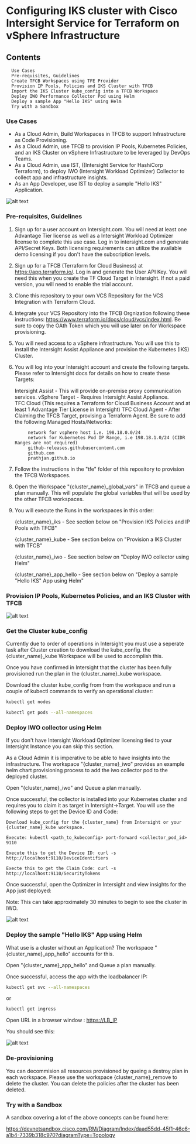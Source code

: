 # Configuring IKS cluster with Cisco Intersight Service for Terraform on vSphere Infrastructure

## Contents

      Use Cases
      Pre-requisites, Guidelines
      Create TFCB Workspaces using TFE Provider
      Provision IP Pools, Policies and IKS Cluster with TFCB
      Import the IKS Cluster kube_config into a TFCB Workspace
      Deploy IWO Performance Collector Pod using Helm
      Deploy a sample App "Hello IKS" using Helm
      Try with a Sandbox

### Use Cases

* As a Cloud Admin, Build Workspaces in TFCB to support Infrastructure as Code Provisioning.
* As a Cloud Admin, use TFCB to provision IP Pools, Kubernetes Policies, and an IKS Cluster on vSphere Infrastructure to be leveraged by DevOps Teams.
* As a Cloud Admin, use IST, ((Intersight Service for HashiCorp Terraform), to deploy IWO (Intersight Workload Optimizer) Collector to collect app and infrastructure insights.
* As an App Developer, use IST to deploy a sample "Hello IKS" Application.

![alt text](https://github.com/prathjan/images/blob/main/iksnew.png?raw=true)

### Pre-requisites, Guidelines

1. Sign up for a user account on Intersight.com. You will need at least one Advantage Tier license as well as a Intersight Workload Optimizer license to complete this use case. Log in to intersight.com and generate API/Secret Keys.  Both licensing requirements can utilize the available demo licensing if you don't have the subscription levels.

2. Sign up for a TFCB (Terraform for Cloud Business) at <https://app.terraform.io/>. Log in and generate the User API Key. You will need this when you create the TF Cloud Target in Intersight.  If not a paid version, you will need to enable the trial account.

3. Clone this repository to your own VCS Repository for the VCS Integration with Terraform Cloud.

4. Integrate your VCS Repository into the TFCB Orgnization following these instructions: <https://www.terraform.io/docs/cloud/vcs/index.html>.  Be sure to copy the OAth Token which you will use later on for Workspace provisioning.

5. You will need access to a vSphere infrastructure.  You will use this to install the Intersight Assist Appliance and provision the Kubernetes (IKS) Cluster.

6. You will log into your Intersight account and create the following targets. Please refer to Intersight docs for details on how to create these Targets:

    Intersight Assist - This will provide on-premise proxy communication services.
    vSphere Target - Requires Intersight Assist Appliance.  
    TFC Cloud (This requires a Terraform for Cloud Business Account and at least 1 Advantage Tier License in Intersight)
    TFC Cloud Agent - After Claiming the TFCB Target, provising a Terraform Agent.  Be sure to add the following Managed Hosts/Networks:

            network for vsphere host i.e. 198.18.0.0/24
            network for Kubernetes Pod IP Range, i.e 198.18.1.0/24 (CIDR Ranges are not required)
            github-releases.githubusercontent.com
            github.com
            prathjan.github.io

7. Follow the instructions in the "tfe" folder of this repository to provision the TFCB Workspaces.

8. Open the Workspace "{cluster_name}_global_vars" in TFCB and queue a plan manually. This will populate the global variables that will be used by the other TFCB workspaces.

9. You will execute the Runs in the workspaces in this order:

    {cluster_name}_iks - See section below on "Provision IKS Policies and IP Pools with TFCB"

    {cluster_name}_kube - See section below on "Provision a IKS Cluster with TFCB"

    {cluster_name}_iwo - See section below on "Deploy IWO collector using Helm"

    {cluster_name}_app_hello - See section below on "Deploy a sample "Hello IKS" App using Helm"

### Provision IP Pools, Kubernetes Policies, and an IKS Cluster with TFCB

![alt text](https://github.com/prathjan/images/blob/main/prof.png?raw=true)

### Get the Cluster kube_config

Currently due to order of operations in Intersight you must use a seperate task after Cluster creation to download the kube_config.  the {cluster_name}_kube Workspace will be used to accomplish this.

Once you have confirmed in Intersight that the cluster has been fully provisioned run the plan in the {cluster_name}_kube workspace.

Download the cluster kube_config from from the workspace and run a couple of kubectl commands to verify an operational cluster:

```bash
kubectl get nodes

kubectl get pods --all-namespaces
```

### Deploy IWO collector using Helm

If you don't have Intersight Workload Optimizer licensing tied to your Intersight Instance you can skip this section.

As a Cloud Admin it is imperative to be able to have insights into the infrastructure. The workspace "{cluster_name}_iwo" provides an example helm chart provisioning process to add the iwo collector pod to the deployed cluster.

Open "{cluster_name}_iwo" and Queue a plan manually.

Once successful, the collector is installed into your Kubernetes cluster and requires you to claim it as target in Intersight->Target. You will use the following steps to get the Device ID and Code:

    Download kube_config for the {cluster_name} from Intersight or your {cluster_name}_kube workspace.

    Execute: kubectl <path_to_kubeconfig> port-forward <collector_pod_id> 9110

    Execute this to get the Device ID: curl -s http://localhost:9110/DeviceIdentifiers

    Execte this to get the Claim Code: curl -s http://localhost:9110/SecurityTokens

Once successful, open the Optimizer in Intersight and view insights for the App just deployed:

Note: This can take approximately 30 minutes to begin to see the cluster in IWO.

![alt text](https://github.com/prathjan/images/blob/main/insights.png?raw=true)

### Deploy the sample "Hello IKS" App using Helm

What use is a cluster without an Application? The workspace "{cluster_name}_app_hello" accounts for this.

Open "{cluster_name}_app_hello" and Queue a plan manually.

Once successful, access the app with the loadbalancer IP:

```bash
kubectl get svc --all-namespaces
```

or

```bash
kubectl get ingress
```

Open URL in a browser window : <https://LB_IP>

You should see this:

![alt text](https://github.com/prathjan/images/blob/main/helloiks.png?raw=true)

### De-provisioning

You can decommision all resources provisioned by queing a destroy plan in each workspace. Please use the workspace {cluster_name}_remove to delete the cluster. You can delete the policies after the cluster has been deleted.

### Try with a Sandbox

A sandbox covering a lot of the above concepts can be found here:

<https://devnetsandbox.cisco.com/RM/Diagram/Index/daad55dd-45f1-46c6-a1b4-7339b318c970?diagramType=Topology>
